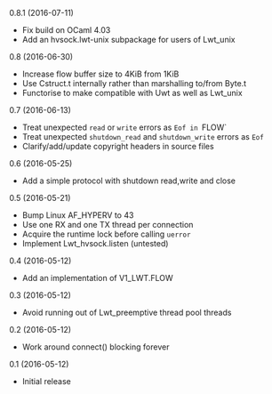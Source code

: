 0.8.1 (2016-07-11)
- Fix build on OCaml 4.03
- Add an hvsock.lwt-unix subpackage for users of Lwt_unix

0.8 (2016-06-30)
- Increase flow buffer size to 4KiB from 1KiB
- Use Cstruct.t internally rather than marshalling to/from Byte.t
- Functorise to make compatible with Uwt as well as Lwt_unix

0.7 (2016-06-13)
- Treat unexpected `read` or `write` errors as `Eof in `FLOW`
- Treat unexpected `shutdown_read` and `shutdown_write` errors as `Eof`
- Clarify/add/update copyright headers in source files

0.6 (2016-05-25)
- Add a simple protocol with shutdown read,write and close

0.5 (2016-05-21)
- Bump Linux AF_HYPERV to 43
- Use one RX and one TX thread per connection
- Acquire the runtime lock before calling `uerror`
- Implement Lwt_hvsock.listen (untested)

0.4 (2016-05-12)
- Add an implementation of V1_LWT.FLOW

0.3 (2016-05-12)
- Avoid running out of Lwt_preemptive thread pool threads

0.2 (2016-05-12)
- Work around connect() blocking forever

0.1 (2016-05-12)
- Initial release
